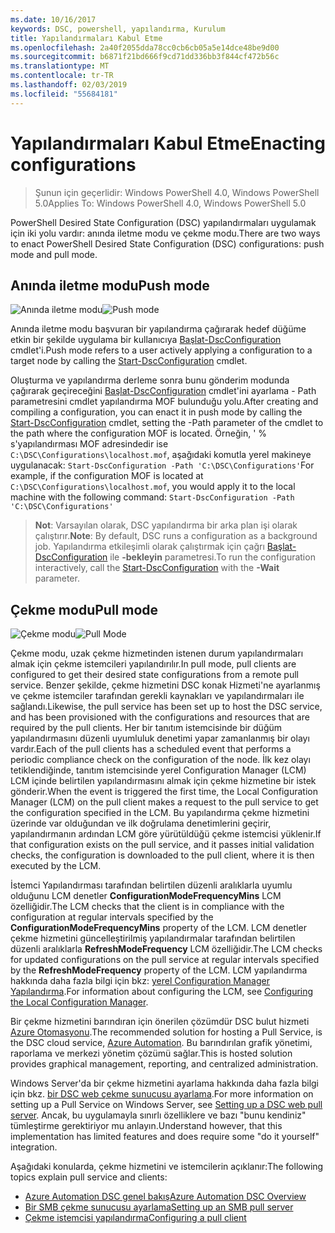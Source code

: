 ```yaml
---
ms.date: 10/16/2017
keywords: DSC, powershell, yapılandırma, Kurulum
title: Yapılandırmaları Kabul Etme
ms.openlocfilehash: 2a40f2055dda78cc0cb6cb05a5e14dce48be9d00
ms.sourcegitcommit: b6871f21bd666f9cd71dd336bb3f844cf472b56c
ms.translationtype: MT
ms.contentlocale: tr-TR
ms.lasthandoff: 02/03/2019
ms.locfileid: "55684181"
---
```

# <a name="enacting-configurations"></a><span data-ttu-id="2c338-103">Yapılandırmaları Kabul Etme</span><span class="sxs-lookup"><span data-stu-id="2c338-103">Enacting configurations</span></span>

><span data-ttu-id="2c338-104">Şunun için geçerlidir: Windows PowerShell 4.0, Windows PowerShell 5.0</span><span class="sxs-lookup"><span data-stu-id="2c338-104">Applies To: Windows PowerShell 4.0, Windows PowerShell 5.0</span></span>

<span data-ttu-id="2c338-105">PowerShell Desired State Configuration (DSC) yapılandırmaları uygulamak için iki yolu vardır: anında iletme modu ve çekme modu.</span><span class="sxs-lookup"><span data-stu-id="2c338-105">There are two ways to enact PowerShell Desired State Configuration (DSC) configurations: push mode and pull mode.</span></span>

## <a name="push-mode"></a><span data-ttu-id="2c338-106">Anında iletme modu</span><span class="sxs-lookup"><span data-stu-id="2c338-106">Push mode</span></span>

<span data-ttu-id="2c338-107">![Anında iletme modu](../images/pushModel.png "modu works nasıl anında iletme")</span><span class="sxs-lookup"><span data-stu-id="2c338-107">![Push mode](../images/pushModel.png "How push mode works")</span></span>

<span data-ttu-id="2c338-108">Anında iletme modu başvuran bir yapılandırma çağırarak hedef düğüme etkin bir şekilde uygulama bir kullanıcıya [Başlat-DscConfiguration](/powershell/module/psdesiredstateconfiguration/start-dscconfiguration) cmdlet'i.</span><span class="sxs-lookup"><span data-stu-id="2c338-108">Push mode refers to a user actively applying a configuration to a target node by calling the [Start-DscConfiguration](/powershell/module/psdesiredstateconfiguration/start-dscconfiguration) cmdlet.</span></span>

<span data-ttu-id="2c338-109">Oluşturma ve yapılandırma derleme sonra bunu gönderim modunda çağırarak geçireceğini [Başlat-DscConfiguration](/powershell/module/psdesiredstateconfiguration/start-dscconfiguration) cmdlet'ini ayarlama - Path parametresini cmdlet yapılandırma MOF bulunduğu yolu.</span><span class="sxs-lookup"><span data-stu-id="2c338-109">After creating and compiling a configuration, you can enact it in push mode by calling the [Start-DscConfiguration](/powershell/module/psdesiredstateconfiguration/start-dscconfiguration) cmdlet, setting the -Path parameter of the cmdlet to the path where the configuration MOF is located.</span></span>
<span data-ttu-id="2c338-110">Örneğin, ' % s'yapılandırması MOF adresindedir ise `C:\DSC\Configurations\localhost.mof`, aşağıdaki komutla yerel makineye uygulanacak: `Start-DscConfiguration -Path 'C:\DSC\Configurations'`</span><span class="sxs-lookup"><span data-stu-id="2c338-110">For example, if the configuration MOF is located at `C:\DSC\Configurations\localhost.mof`, you would apply it to the local machine with the following command: `Start-DscConfiguration -Path 'C:\DSC\Configurations'`</span></span>

> <span data-ttu-id="2c338-111">__Not__: Varsayılan olarak, DSC yapılandırma bir arka plan işi olarak çalıştırır.</span><span class="sxs-lookup"><span data-stu-id="2c338-111">__Note__: By default, DSC runs a configuration as a background job.</span></span> <span data-ttu-id="2c338-112">Yapılandırma etkileşimli olarak çalıştırmak için çağrı [Başlat-DscConfiguration](/powershell/module/psdesiredstateconfiguration/start-dscconfiguration) ile __-bekleyin__ parametresi.</span><span class="sxs-lookup"><span data-stu-id="2c338-112">To run the configuration interactively, call the [Start-DscConfiguration](/powershell/module/psdesiredstateconfiguration/start-dscconfiguration) with the __-Wait__ parameter.</span></span>

## <a name="pull-mode"></a><span data-ttu-id="2c338-113">Çekme modu</span><span class="sxs-lookup"><span data-stu-id="2c338-113">Pull mode</span></span>

<span data-ttu-id="2c338-114">![Çekme modu](../images/pullModel.png "nasıl modu works çekme")</span><span class="sxs-lookup"><span data-stu-id="2c338-114">![Pull Mode](../images/pullModel.png "How pull mode works")</span></span>

<span data-ttu-id="2c338-115">Çekme modu, uzak çekme hizmetinden istenen durum yapılandırmaları almak için çekme istemcileri yapılandırılır.</span><span class="sxs-lookup"><span data-stu-id="2c338-115">In pull mode, pull clients are configured to get their desired state configurations from a remote pull service.</span></span>
<span data-ttu-id="2c338-116">Benzer şekilde, çekme hizmetini DSC konak Hizmeti'ne ayarlanmış ve çekme istemciler tarafından gerekli kaynakları ve yapılandırmaları ile sağlandı.</span><span class="sxs-lookup"><span data-stu-id="2c338-116">Likewise, the pull service has been set up to host the DSC service, and has been provisioned with the configurations and resources that are required by the pull clients.</span></span>
<span data-ttu-id="2c338-117">Her bir tanıtım istemcisinde bir düğüm yapılandırmasını düzenli uyumluluk denetimi yapar zamanlanmış bir olayı vardır.</span><span class="sxs-lookup"><span data-stu-id="2c338-117">Each of the pull clients has a scheduled event that performs a periodic compliance check on the configuration of the node.</span></span>
<span data-ttu-id="2c338-118">İlk kez olayı tetiklendiğinde, tanıtım istemcisinde yerel Configuration Manager (LCM) LCM içinde belirtilen yapılandırmasını almak için çekme hizmetine bir istek gönderir.</span><span class="sxs-lookup"><span data-stu-id="2c338-118">When the event is triggered the first time, the Local Configuration Manager (LCM) on the pull client makes a request to the pull service to get the configuration specified in the LCM.</span></span>
<span data-ttu-id="2c338-119">Bu yapılandırma çekme hizmetini üzerinde var olduğundan ve ilk doğrulama denetimlerini geçirir, yapılandırmanın ardından LCM göre yürütüldüğü çekme istemcisi yüklenir.</span><span class="sxs-lookup"><span data-stu-id="2c338-119">If that configuration exists on the pull service, and it passes initial validation checks, the configuration is downloaded to the pull client, where it is then executed by the LCM.</span></span>

<span data-ttu-id="2c338-120">İstemci Yapılandırması tarafından belirtilen düzenli aralıklarla uyumlu olduğunu LCM denetler **ConfigurationModeFrequencyMins** LCM özelliğidir.</span><span class="sxs-lookup"><span data-stu-id="2c338-120">The LCM checks that the client is in compliance with the configuration at regular intervals specified by the **ConfigurationModeFrequencyMins** property of the LCM.</span></span>
<span data-ttu-id="2c338-121">LCM denetler çekme hizmetini güncelleştirilmiş yapılandırmalar tarafından belirtilen düzenli aralıklarla **RefreshModeFrequency** LCM özelliğidir.</span><span class="sxs-lookup"><span data-stu-id="2c338-121">The LCM checks for updated configurations on the pull service at regular intervals specified by the **RefreshModeFrequency** property of the LCM.</span></span>
<span data-ttu-id="2c338-122">LCM yapılandırma hakkında daha fazla bilgi için bkz: [yerel Configuration Manager Yapılandırma](../managing-nodes/metaConfig.md).</span><span class="sxs-lookup"><span data-stu-id="2c338-122">For information about configuring the LCM, see [Configuring the Local Configuration Manager](../managing-nodes/metaConfig.md).</span></span>

<span data-ttu-id="2c338-123">Bir çekme hizmetini barındıran için önerilen çözümdür DSC bulut hizmeti [Azure Otomasyonu](https://azure.microsoft.com/services/automation/).</span><span class="sxs-lookup"><span data-stu-id="2c338-123">The recommended solution for hosting a Pull Service, is the DSC cloud service, [Azure Automation](https://azure.microsoft.com/services/automation/).</span></span>
<span data-ttu-id="2c338-124">Bu barındırılan grafik yönetimi, raporlama ve merkezi yönetim çözümü sağlar.</span><span class="sxs-lookup"><span data-stu-id="2c338-124">This is hosted solution provides graphical management, reporting, and centralized administration.</span></span>

<span data-ttu-id="2c338-125">Windows Server'da bir çekme hizmetini ayarlama hakkında daha fazla bilgi için bkz. [bir DSC web çekme sunucusu ayarlama](pullServer.md).</span><span class="sxs-lookup"><span data-stu-id="2c338-125">For more information on setting up a Pull Service on Windows Server, see [Setting up a DSC web pull server](pullServer.md).</span></span>
<span data-ttu-id="2c338-126">Ancak, bu uygulamayla sınırlı özelliklere ve bazı "bunu kendiniz" tümleştirme gerektiriyor mu anlayın.</span><span class="sxs-lookup"><span data-stu-id="2c338-126">Understand however, that this implementation has limited features and does require some "do it yourself" integration.</span></span>

<span data-ttu-id="2c338-127">Aşağıdaki konularda, çekme hizmetini ve istemcilerin açıklanır:</span><span class="sxs-lookup"><span data-stu-id="2c338-127">The following topics explain pull service and clients:</span></span>

- [<span data-ttu-id="2c338-128">Azure Automation DSC genel bakış</span><span class="sxs-lookup"><span data-stu-id="2c338-128">Azure Automation DSC Overview</span></span>](https://docs.microsoft.com/azure/automation/automation-dsc-overview)
- [<span data-ttu-id="2c338-129">Bir SMB çekme sunucusu ayarlama</span><span class="sxs-lookup"><span data-stu-id="2c338-129">Setting up an SMB pull server</span></span>](pullServerSMB.md)
- [<span data-ttu-id="2c338-130">Çekme istemcisi yapılandırma</span><span class="sxs-lookup"><span data-stu-id="2c338-130">Configuring a pull client</span></span>](pullClientConfigID.md)
